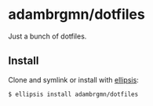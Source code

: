 # adambrgmn/dotfiles
Just a bunch of dotfiles.

## Install
Clone and symlink or install with [ellipsis][ellipsis]:

```
$ ellipsis install adambrgmn/dotfiles
```

[ellipsis]: http://ellipsis.sh
